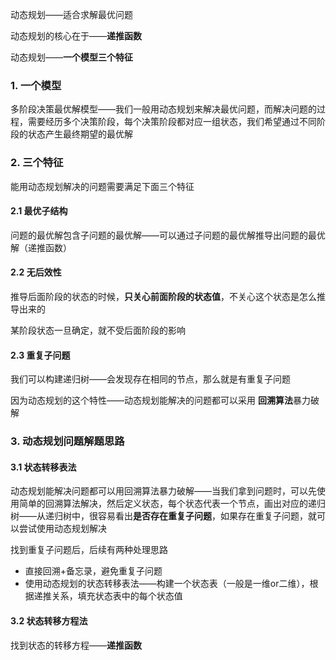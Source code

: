 动态规划——适合求解最优问题

动态规划的核心在于——**递推函数**



动态规划——**一个模型三个特征**

### 1. 一个模型

多阶段决策最优解模型——我们一般用动态规划来解决最优问题，而解决问题的过程，需要经历多个决策阶段，每个决策阶段都对应一组状态，我们希望通过不同阶段的状态产生最终期望的最优解



### 2. 三个特征

能用动态规划解决的问题需要满足下面三个特征

#### 2.1 最优子结构

问题的最优解包含子问题的最优解——可以通过子问题的最优解推导出问题的最优解（递推函数）

#### 2.2 无后效性

推导后面阶段的状态的时候，**只关心前面阶段的状态值**，不关心这个状态是怎么推导出来的

某阶段状态一旦确定，就不受后面阶段的影响

#### 2.3 重复子问题

我们可以构建递归树——会发现存在相同的节点，那么就是有重复子问题

因为动态规划的这个特性——动态规划能解决的问题都可以采用 **回溯算法**暴力破解





### 3. 动态规划问题解题思路

#### 3.1 状态转移表法

动态规划能解决问题都可以用回溯算法暴力破解——当我们拿到问题时，可以先使用简单的回溯算法解决，然后定义状态，每个状态代表一个节点，画出对应的递归树——从递归树中，很容易看出**是否存在重复子问题**，如果存在重复子问题，就可以尝试使用动态规划解决

找到重复子问题后，后续有两种处理思路

* 直接回溯+备忘录，避免重复子问题
* 使用动态规划的状态转移表法——构建一个状态表（一般是一维or二维），根据递推关系，填充状态表中的每个状态值

#### 3.2 状态转移方程法

找到状态的转移方程——**递推函数**

